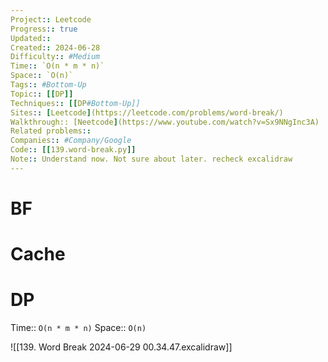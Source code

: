 ```yaml
---
Project:: Leetcode
Progress:: true
Updated:: 
Created:: 2024-06-28
Difficulty:: #Medium 
Time:: `O(n * m * n)`
Space:: `O(n)`
Tags:: #Bottom-Up 
Topic:: [[DP]]
Techniques:: [[DP#Bottom-Up]]
Sites:: [Leetcode](https://leetcode.com/problems/word-break/)
Walkthrough:: [Neetcode](https://www.youtube.com/watch?v=Sx9NNgInc3A)
Related problems:: 
Companies:: #Company/Google 
Code:: [[139.word-break.py]]
Note:: Understand now. Not sure about later. recheck excalidraw
---
```


# BF

# Cache

# DP

Time:: `O(n * m * n)`
Space:: `O(n)`

![[139. Word Break 2024-06-29 00.34.47.excalidraw]]